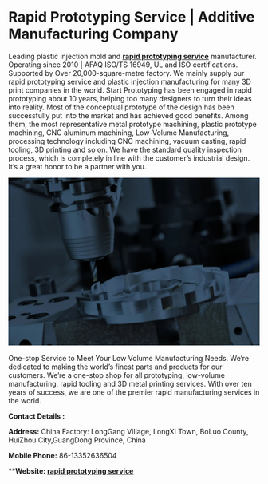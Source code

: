# Rapid Prototyping Service | Additive Manufacturing Company

Leading plastic injection mold and **[rapid prototyping service](https://www.startprototyping.com/)** manufacturer. Operating since 2010 | AFAQ ISO/TS 16949, UL and ISO certifications. Supported by Over 20,000-square-metre factory. We mainly supply our rapid prototyping service and plastic injection manufacturing for many 3D print companies in the world. Start Prototyping has been engaged in rapid prototyping about 10 years, helping too many designers to turn their ideas into reality. Most of the conceptual prototype of the design has been successfully put into the market and has achieved good benefits. Among them, the most representative metal prototype machining, plastic prototype machining, CNC aluminum machining, Low-Volume Manufacturing, processing technology including CNC machining, vacuum casting, rapid tooling, 3D printing and so on. We have the standard quality inspection process, which is completely in line with the customer’s industrial design. It’s a great honor to be a partner with you.

![Rapid Prototyping Service](https://github.com/imranmurtaza001/Rapid-Prototyping/blob/main/ezgif-1-74e41a91e23d.jpg?raw=true)

One-stop Service to Meet Your Low Volume Manufacturing Needs. We’re dedicated to making the world’s finest parts and products for our customers. We’re a one-stop shop for all prototyping, low-volume manufacturing, rapid tooling and 3D metal printing services. With over ten years of success, we are one of the premier rapid manufacturing services in the world.

**Contact Details :**

**Address:** China Factory: LongGang Village, LongXi Town, BoLuo County, HuiZhou City,GuangDong Province, China

**Mobile Phone:** 86-13352636504

****Website: [rapid prototyping service](https://www.startprototyping.com/)**







